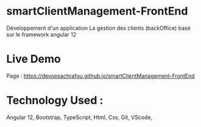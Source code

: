 # smartClientManagement-FrontEnd

Développement d'un application La gestion des clients (backOffice) basé sur le framework angular 12

# Live Demo
Page : https://devopsachrafou.github.io/smartClientManagement-FrontEnd


# Technology Used :
Angular 12, Bootstrap, TypeScript, Html, Css, Git, VScode,